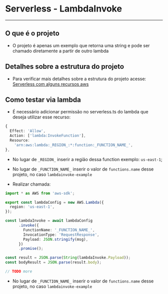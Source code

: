 # Serverless - LambdaInvoke

---

## O que é o projeto

- O projeto é apenas um exemplo que retorna uma string e pode ser chamado diretamente a partir de outro lambda

## Detalhes sobre a estrutura do projeto

- Para verificar mais detalhes sobre a estrutura do projeto acesse: [Serverless com alguns recursos aws](../../README.md)

## Como testar via lambda

- É necessário adicionar permissão no serverless.ts do lambda que deseja utilizar esse recurso:

```ts
{
  Effect: 'Allow',
  Action: ['lambda:InvokeFunction'],
  Resource:
    'arn:aws:lambda:_REGION_:*:function:_FUNCTION_NAME_',
},
```

- No lugar de `_REGION_` inserir a região dessa function exemplo: `us-east-1`;
- No lugar de `_FUNCTION_NAME_` inserir o valor de `functions.name` desse projeto, no caso `lambdainvoke-example`

- Realizar chamada:

```ts
import * as AWS from 'aws-sdk';

export const lambdaConfig = new AWS.Lambda({
  region: 'us-east-1',
});

const lambdaInvoke = await lambdaConfig
      .invoke({
        FunctionName: '_FUNCTION_NAME_',
        InvocationType: 'RequestResponse',
        Payload: JSON.stringify(msg),
      })
      .promise();

const result = JSON.parse(String(lambdaInvoke.Payload));
const bodyResult = JSON.parse(result.body);

// TODO more
```

- No lugar de `_FUNCTION_NAME_` inserir o valor de `functions.name` desse projeto, no caso `lambdainvoke-example`
